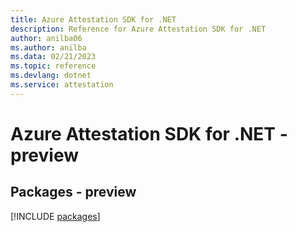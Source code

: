 ```yaml
---
title: Azure Attestation SDK for .NET
description: Reference for Azure Attestation SDK for .NET
author: anilba06
ms.author: anilba
ms.data: 02/21/2023
ms.topic: reference
ms.devlang: dotnet
ms.service: attestation
---
```

# Azure Attestation SDK for .NET - preview
## Packages - preview
[!INCLUDE [packages](attestation-index.md)]